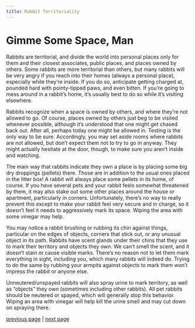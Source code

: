 ```yaml
---
title: Rabbit Territoriality
---
```


# Gimme Some Space, Man

Rabbits are territorial, and divide the world into personal places only for them and their closest associates, public places, and places owned by others. Some rabbits are more territorial than others, but many rabbits will be very angry if you reach into their homes (always a personal place), especially while they’re inside. If you do so, anticipate getting charged at, pounded hard with pointy-tipped paws, and even bitten. If you’re going to mess around in a rabbit’s home, it’s usually best to do so while it’s visiting elsewhere.

Rabbits recognize when a space is owned by others, and where they’re not allowed to go. Of course, places owned by others just beg to be visited whenever possible, although it’s understood that one might get chased back out. After all, perhaps today one might be allowed in. Testing is the only way to be sure. Accordingly, you may set aside rooms where rabbits are not allowed, but don’t expect them not to try to go in anyway. They might actually hesitate at the door, though, to make sure you aren’t inside and watching.

The main way that rabbits indicate they own a place is by placing some big dry droppings (pellets) there. Those are in addition to the usual ones placed in the litter box! A rabbit will always place some pellets in its home, of course. If you have several pets and your rabbit feels somewhat threatened by them, it may also stake out some other places around the house or apartment, particularly in corners. Unfortunately, there’s no way to really prevent this except to make your rabbit feel very secure and in charge, so it doesn’t feel it needs to aggressively mark its space. Wiping the area with some vinegar may help.

You may notice a rabbit brushing or rubbing its chin against things, particular on the edges of objects, corners that stick out, or any unusual object in its path. Rabbits have scent glands under their chins that they use to mark their territory and objects they own. We can’t smell the scent, and it doesn’t stain or cause visible marks. There’s no reason not to let them mark everything in sight, including you, which many rabbits will indeed do. Trying to do the same by rubbing your armpits against objects to mark them won’t impress the rabbit or anyone else.

Unneutered/unspayed rabbits will also spray urine to mark territory, as well as “objects” they own (sometimes including other rabbits). All pet rabbits should be neutered or spayed, which will generally stop this behavior. Wiping an area with vinegar will help kill the urine smell and may cut down on spraying there.

[previous page](./r-e-s-p-e-c-t-is-what-my-bun-demands-of-me.md "R-E-S-P-E-C-T is What My Bun Demands of Me") \| [next page](./why-you-fiend.md "Why, You Fiend!")
